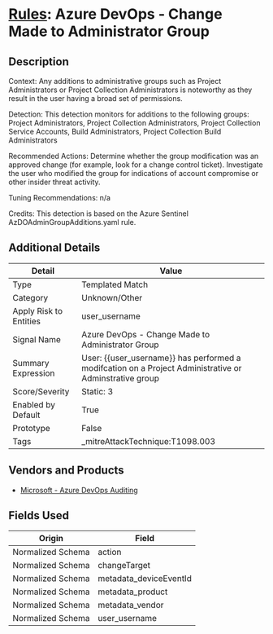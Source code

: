 # [Rules](README.md): Azure DevOps - Change Made to Administrator Group

## Description
Context:
Any additions to administrative groups such as Project Administrators or Project Collection Administrators is noteworthy as they result in the user having a broad set of permissions.

Detection:
This detection monitors for additions to the following groups: Project Administrators, Project Collection Administrators, Project Collection Service Accounts, Build Administrators, Project Collection Build Administrators

Recommended Actions:
Determine whether the group modification was an approved change (for example, look for a change control ticket).
Investigate the user who modified the group for indications of account compromise or other insider threat activity.

Tuning Recommendations:
n/a

Credits:
This detection is based on the Azure Sentinel AzDOAdminGroupAdditions.yaml rule.

## Additional Details
|Detail|Value|
|----|----|
|Type|Templated Match|
|Category|Unknown/Other|
|Apply Risk to Entities|user_username|
|Signal Name|Azure DevOps - Change Made to Administrator Group|
|Summary Expression|User: {{user_username}}  has performed a modifcation on a Project Administrative or Adminstrative group|
|Score/Severity|Static: 3|
|Enabled by Default|True|
|Prototype|False|
|Tags|_mitreAttackTechnique:T1098.003|
## Vendors and Products
- [Microsoft - Azure DevOps Auditing](../products/c3b61ddb-4d2d-497c-b873-28938036b67b.md)


## Fields Used

|Origin|Field|
|----|----|
|Normalized Schema|action|
|Normalized Schema|changeTarget|
|Normalized Schema|metadata_deviceEventId|
|Normalized Schema|metadata_product|
|Normalized Schema|metadata_vendor|
|Normalized Schema|user_username|


